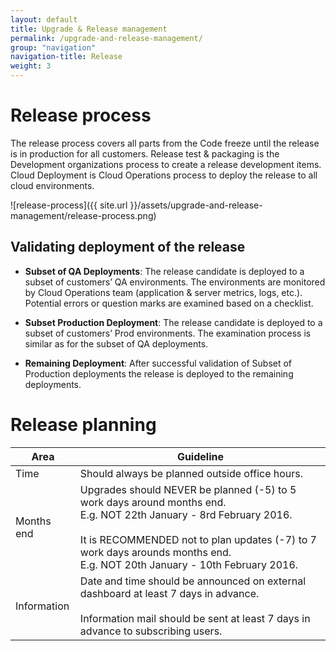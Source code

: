 ```yaml
---
layout: default
title: Upgrade & Release management
permalink: /upgrade-and-release-management/
group: "navigation"
navigation-title: Release 
weight: 3
---
```


# Release process
The release process covers all parts from the Code freeze until the release is in production for all customers. Release test & packaging is the Development organizations process to create a release development items. Cloud Deployment is Cloud Operations process to deploy the release to all cloud environments.

![release-process]({{ site.url }}/assets/upgrade-and-release-management/release-process.png)

## Validating deployment of the release

- **Subset of QA Deployments**: The release candidate is deployed to a subset of customers’ QA environments. The environments are monitored by Cloud Operations team (application & server metrics, logs, etc.). Potential errors or question marks are examined based on a checklist. 

- **Subset Production Deployment**: The release candidate is deployed to a subset of customers’ Prod environments. The examination process is similar as for the subset of QA deployments. 

- **Remaining Deployment**: After successful validation of Subset of Production deployments the release is deployed to the remaining deployments.

# Release planning

| Area | Guideline |
|-------------|---------------|
| Time | Should always be planned outside office hours. |
| Months end | Upgrades should NEVER be planned (-5) to 5 work days around months end. <br/> E.g. NOT 22th January - 8rd February 2016. <br/><br/> It is RECOMMENDED not to plan updates (-7) to 7 work days arounds months end. <br/> E.g. NOT 20th January - 10th February 2016.
| Information |	Date and time should be announced on external dashboard at least 7 days in advance. <br/><br/> Information mail should be sent at least 7 days in advance to subscribing users.
